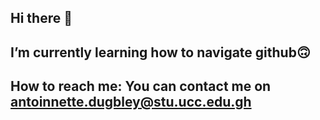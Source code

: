 ## Hi there 👋
## I’m currently learning how to navigate github:upside_down_face:
##  How to reach me: You can contact me on antoinnette.dugbley@stu.ucc.edu.gh

<!--
**Sefakor28/Sefakor28** is a ✨ _special_ ✨ repository because its `README.md` (this file) appears on your GitHub profile.

Here are some ideas to get you started:

- 🔭 I’m currently working on ...
- 🌱 I’m currently learning how to navigate github:upside_down_face:
- 👯 I’m looking to collaborate on ...
- 🤔 I’m looking for help with ...
- 💬 Ask me about ...
- 📫 How to reach me: You can contact me on antoinnette.dugbley@stu.ucc.edu.gh
- 😄 Pronouns: ...
- ⚡ Fun fact: ...
-->
